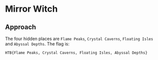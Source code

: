 # Mirror Witch

## Approach

The four hidden places are `Flame Peaks`, `Crystal Caverns`, `Floating Isles` and `Abyssal Depths`. The flag is:

```
HTB{Flame Peaks, Crystal Caverns, Floating Isles, Abyssal Depths}
```
